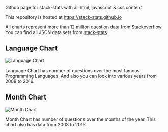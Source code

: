 Github page for stack-stats with all html, javascript & css content

This repository is hosted at https://stack-stats.github.io

All charts represent more than 12 million question data from Stackoverflow. You can find all JSON data sets from [stack-stats](https://github.com/stack-stats/stack-stats)

## Language Chart

![Language Chart](http://i.imgur.com/vY4klka.png)

Language Chart has number of questions over the most famous Programming Languages. And also you can look into various years from 2008 to 2016.


## Month Chart

![Month Chart](http://i.imgur.com/Jsv30O8.png)

Month Chart has number of questions over the months of the year. This chart also has data from 2008 to 2016.
